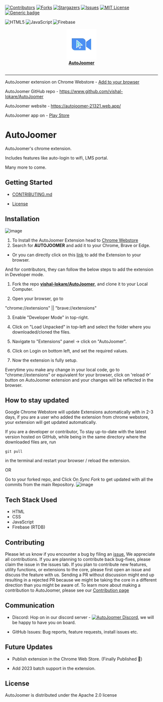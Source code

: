 [![Contributors][contributors-shield]][contributors-url]
[![Forks][forks-shield]][forks-url]
[![Stargazers][stars-shield]][stars-url]
[![Issues][issues-shield]][issues-url]
[![MIT License][license-shield]][license-url]
[![Generic badge](https://img.shields.io/badge/Version-3.0.2-brightgreen?style=for-the-badge&logo=appveyor)](https://github.com/vishal-lokare/AutoJoomer)

[contributors-shield]: https://img.shields.io/github/contributors/vishal-lokare/AutoJoomer.svg?style=for-the-badge
[contributors-url]: https://github.com/vishal-lokare/AutoJoomer/graphs/contributors
[forks-shield]: https://img.shields.io/github/forks/vishal-lokare/AutoJoomer.svg?style=for-the-badge
[forks-url]: https://github.com/vishal-lokare/AutoJoomer/network/members
[stars-shield]: https://img.shields.io/github/stars/vishal-lokare/AutoJoomer.svg?style=for-the-badge
[stars-url]: https://github.com/vishal-lokare/AutoJoomer/stargazers
[issues-shield]: https://img.shields.io/github/issues/vishal-lokare/AutoJoomer.svg?style=for-the-badge
[issues-url]: https://github.com/vishal-lokare/AutoJoomer/issues
[license-shield]: https://img.shields.io/github/license/vishal-lokare/AutoJoomer?style=for-the-badge
[license-url]: https://github.com/vishal-lokare/AutoJoomer/blob/main/LICENSE

![HTML5](https://img.shields.io/badge/html5-%23E34F26.svg?style=for-the-badge&logo=html5&logoColor=white)
![JavaScript](https://img.shields.io/badge/javascript-%23323330.svg?style=for-the-badge&logo=javascript&logoColor=%23F7DF1E)
![Firebase](https://camo.githubusercontent.com/ea0283d34b92d1905070c14ffe1c48412fef80c44232679c0657db176708403f/68747470733a2f2f696d672e736869656c64732e696f2f62616467652f46697265626173652d79656c6c6f773f7374796c653d666f722d7468652d6261646765266c6f676f3d666972656261736526)

<p align="center">
  <a href="https://github.com/vishal-lokare/AutoJoomer/"><img src="https://github.com/vishal-lokare/AutoJoomer/blob/main/src/images/icon.png" alt="AutoJoomer" width="100" height="100"></a><br>
  <a href="https://github.com/vishal-lokare/AutoJoomer/"><b>AutoJoomer</b></a>
  <br><br><hr>
  <p> AutoJoomer extension on Chrome Webstore - <a href="https://chrome.google.com/webstore/detail/autojoomer/gbclbcfjcjnajkkibmadammhkbmgbiao">Add to your browser</a></p>
  <p> AutoJoomer GitHub repo - <a href="https://www.github.com/vishal-lokare/AutoJoomer">https://www.github.com/vishal-lokare/AutoJoomer</a></p>
  <p> AutoJoomer website - <a href="https://autojoomer-21321.web.app/">https://autojoomer-21321.web.app/</a></p>
  <p> AutoJoomer app on - <a href="https://play.google.com/store/apps/details?id=co.autojoomer.autojoomer">Play Store</a></p>

</p>


# AutoJoomer

AutoJoomer's chrome extension.

Includes features like auto-login to wifi, LMS portal.

Many more to come.

## Getting Started

- <p><a href="https://github.com/vishal-lokare/AutoJoomer/blob/main/CONTRIBUTING.md">CONTRIBUTING.md</a></p>
- <p><a href="https://github.com/vishal-lokare/AutoJoomer/blob/main/LICENSE">License</a></p>

## Installation

![image](https://user-images.githubusercontent.com/94455615/198865183-c0d16224-84e4-4dcd-bc55-4820eaf9b678.png)

1. To Install the AutoJoomer Extension head to <a href="https://chrome.google.com/webstore/category/extensions"> Chrome Webstore</a>
2. Search for <b>AUTOJOOMER</b> and add it to your Chrome, Brave or Edge.
* Or you can directly click on this <a href="https://chrome.google.com/webstore/detail/autojoomer/gbclbcfjcjnajkkibmadammhkbmgbiao">link</a> to add the Extension to your browser.

And for contributors, they can follow the below steps to add the extension in Developer mode.

1. Fork the repo <b><a href = "https://github.com/vishal-lokare/AutoJoomer">vishal-lokare/AutoJoomer</a></b>, and clone it to your Local Computer.

2. Open your browser, go to

"chrome://extensions" || "brave://extensions"

3. Enable "Developer Mode" in top-right.

4. Click on "Load Unpacked" in top-left and select the folder where you downloaded/cloned the files.

5. Navigate to "Extensions" panel -> click on "AutoJoomer".

6. Click on Login on bottom left, and set the required values.

7. Now the extension is fully setup.

Everytime you make any change in your local code, go to "chrome://extensions" or equivalent for your browser, click on 'reload ⟳' button on AutoJoomer extension and your changes will be reflected in the browser.

## How to stay updated

Google Chrome Webstore will update Extensions automatically with in 2-3 days, if you are a user who added the extension from chrome webstore, your extension will get updated automatically.

If you are a developer or contributor, 
To stay up-to-date with the latest version hosted on GitHub, while being in the same directory where the downloaded files are, run

```
git pull
```

in the terminal and restart your browser / reload the extension.

OR

Go to your forked repo, and Click On <i>Sync Fork</i> to get updated with all the commits from the main Repository.
![image](https://user-images.githubusercontent.com/94455615/198865630-0ec6e099-f23f-40ad-9060-e82c1f173c57.png)


## Tech Stack Used

- HTML
- CSS
- JavaScript
- Firebase (RTDB)

## Contributing

<p>Please let us know if you encounter a bug by filing an <a href="https://github.com/vishal-lokare/AutoJoomer/issues">issue.</a> We appreciate all contributions. If you are planning to contribute back bug-fixes, please claim the issue in the issues tab. If you plan to contribute new features, utility functions, or extensions to the core, please first open an issue and discuss the feature with us. Sending a PR without discussion might end up resulting in a rejected PR because we might be taking the core in a different direction than you might be aware of. To learn more about making a contribution to AutoJoomer, please see our <a href="https://github.com/vishal-lokare/AutoJoomer/blob/main/CONTRIBUTING.md">Contribution page</a></p>

## Communication

- <p>Discord: Hop on in our discord server - <a href="https://discord.gg/spzaqNkNkU"><img src="https://logos-world.net/wp-content/uploads/2020/12/Discord-Logo.png" alt="AutoJoomer Discord" width="40" height="20"></a>, we will be happy to have you on board.</p>
- <p>GitHub Issues: Bug reports, feature requests, install issues etc.</p>

## Future Updates

- <p>Publish extension in the Chrome Web Store. (Finally Published 🥳)</p>
- <p>Add 2023 batch support in the extension.</p>

## License

AutoJoomer is distributed under the Apache 2.0 license
